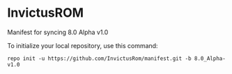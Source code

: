 InvictusROM
========

Manifest for syncing 8.0 Alpha v1.0

To initialize your local repository, use this command:

	repo init -u https://github.com/InvictusRom/manifest.git -b 8.0_Alpha-v1.0
